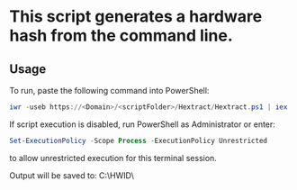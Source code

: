# This script generates a hardware hash from the command line.
## Usage
To run, paste the following command into PowerShell:
```powershell
iwr -useb https://<Domain>/<scriptFolder>/Hextract/Hextract.ps1 | iex
 ```
If script execution is disabled, run PowerShell as Administrator or enter:
```powershell
Set-ExecutionPolicy -Scope Process -ExecutionPolicy Unrestricted
 ```
to allow unrestricted execution for this terminal session.

Output will be saved to: C:\HWID\